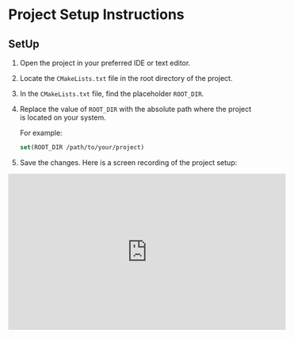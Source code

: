 # Project Setup Instructions

## SetUp

1. Open the project in your preferred IDE or text editor.

2. Locate the `CMakeLists.txt` file in the root directory of the project.

3. In the `CMakeLists.txt` file, find the placeholder `ROOT_DIR`.

4. Replace the value of `ROOT_DIR` with the absolute path where the project is located on your system.

    For example:
    ```cmake
    set(ROOT_DIR /path/to/your/project)
    ```

5. Save the changes.
Here is a screen recording of the project setup:

<iframe width="560" height="315" src="https://www.youtube.com/embed/Rv95s8eQ5K8" frameborder="0" allow="accelerometer; autoplay; encrypted-media; gyroscope; picture-in-picture" allowfullscreen></iframe>


